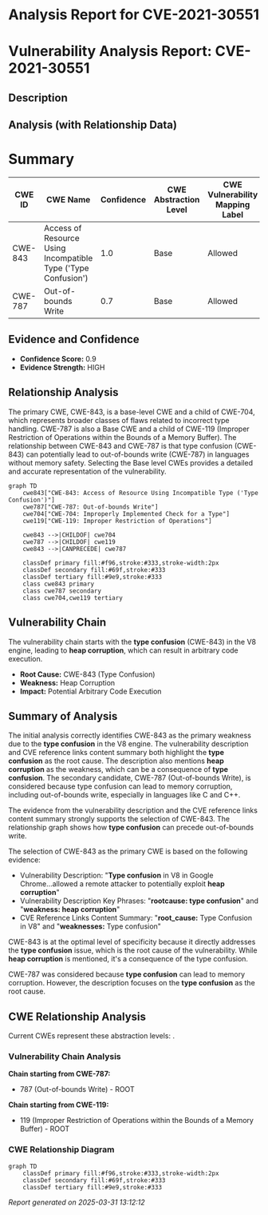 # Analysis Report for CVE-2021-30551

# Vulnerability Analysis Report: CVE-2021-30551

## Description



## Analysis (with Relationship Data)

# Summary
| CWE ID | CWE Name | Confidence | CWE Abstraction Level | CWE Vulnerability Mapping Label | CWE-Vulnerability Mapping Notes |
|---|---|---|---|---|---|
| CWE-843 | Access of Resource Using Incompatible Type ('Type Confusion') | 1.0 | Base | Allowed | Primary CWE |
| CWE-787 | Out-of-bounds Write | 0.7 | Base | Allowed | Secondary Candidate |

## Evidence and Confidence

*   **Confidence Score:** 0.9
*   **Evidence Strength:** HIGH

## Relationship Analysis
The primary CWE, CWE-843, is a base-level CWE and a child of CWE-704, which represents broader classes of flaws related to incorrect type handling. CWE-787 is also a Base CWE and a child of CWE-119 (Improper Restriction of Operations within the Bounds of a Memory Buffer). The relationship between CWE-843 and CWE-787 is that type confusion (CWE-843) can potentially lead to out-of-bounds write (CWE-787) in languages without memory safety. Selecting the Base level CWEs provides a detailed and accurate representation of the vulnerability.

```mermaid
graph TD
    cwe843["CWE-843: Access of Resource Using Incompatible Type ('Type Confusion')"]
    cwe787["CWE-787: Out-of-bounds Write"]
    cwe704["CWE-704: Improperly Implemented Check for a Type"]
    cwe119["CWE-119: Improper Restriction of Operations"]
    
    cwe843 -->|CHILDOF| cwe704
    cwe787 -->|CHILDOF| cwe119
    cwe843 -->|CANPRECEDE| cwe787
    
    classDef primary fill:#f96,stroke:#333,stroke-width:2px
    classDef secondary fill:#69f,stroke:#333
    classDef tertiary fill:#9e9,stroke:#333
    class cwe843 primary
    class cwe787 secondary
    class cwe704,cwe119 tertiary
```

## Vulnerability Chain
The vulnerability chain starts with the **type confusion** (CWE-843) in the V8 engine, leading to **heap corruption**, which can result in arbitrary code execution.
- **Root Cause:** CWE-843 (Type Confusion)
- **Weakness:** Heap Corruption
- **Impact:** Potential Arbitrary Code Execution

## Summary of Analysis
The initial analysis correctly identifies CWE-843 as the primary weakness due to the **type confusion** in the V8 engine. The vulnerability description and CVE reference links content summary both highlight the **type confusion** as the root cause. The description also mentions **heap corruption** as the weakness, which can be a consequence of **type confusion**. The secondary candidate, CWE-787 (Out-of-bounds Write), is considered because type confusion can lead to memory corruption, including out-of-bounds write, especially in languages like C and C++.

The evidence from the vulnerability description and the CVE reference links content summary strongly supports the selection of CWE-843. The relationship graph shows how **type confusion** can precede out-of-bounds write.

The selection of CWE-843 as the primary CWE is based on the following evidence:
- Vulnerability Description: "**Type confusion** in V8 in Google Chrome...allowed a remote attacker to potentially exploit **heap corruption**"
- Vulnerability Description Key Phrases: "**rootcause: type confusion**" and "**weakness: heap corruption**"
- CVE Reference Links Content Summary: "**root_cause:** Type Confusion in V8" and "**weaknesses:** Type confusion"

CWE-843 is at the optimal level of specificity because it directly addresses the **type confusion** issue, which is the root cause of the vulnerability. While **heap corruption** is mentioned, it's a consequence of the type confusion.

CWE-787 was considered because **type confusion** can lead to memory corruption. However, the description focuses on the **type confusion** as the root cause.


## CWE Relationship Analysis

Current CWEs represent these abstraction levels: .


### Vulnerability Chain Analysis

**Chain starting from CWE-787:**
- 787 (Out-of-bounds Write) - ROOT


**Chain starting from CWE-119:**
- 119 (Improper Restriction of Operations within the Bounds of a Memory Buffer) - ROOT



### CWE Relationship Diagram

```mermaid
graph TD
    classDef primary fill:#f96,stroke:#333,stroke-width:2px
    classDef secondary fill:#69f,stroke:#333
    classDef tertiary fill:#9e9,stroke:#333
```



*Report generated on 2025-03-31 13:12:12*
